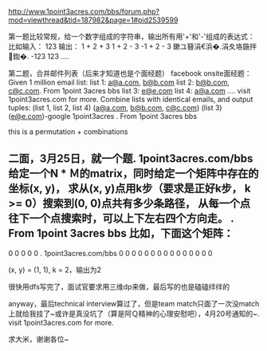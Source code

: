 http://www.1point3acres.com/bbs/forum.php?mod=viewthread&tid=187982&page=1#pid2539599

第一题比较常规，给一个数字组成的字符串，输出所有用'+'和'-'组成的表达式：
比如输入： 123
输出：
1 + 2 + 3
1 + 2 - 3
-1 + 2 - 3 鏉ユ簮涓€浜�.涓夊垎鍦拌鍧�. 
-123
123
....

第二题，合并邮件列表（后来才知道也是个面经题）
facebook onsite面经题：
Given 1 million email list:
list 1: a@a.com, b@b.com
list 2: b@b.com, c@c.com. From 1point 3acres bbs
list 3: e@e.com
list 4: a@a.com
.... visit 1point3acres.com for more.
Combine lists with identical emails, and output tuples:
(list 1, list 2, list 4) (a@a.com, b@b.com, c@c.com)
(list 3) (e@e.com)-google 1point3acres
. From 1point 3acres bbs

this is a permutation + combinations

二面，3月25日，就一个题. 1point3acres.com/bbs
给定一个N * Ｍ的matrix，同时给定一个矩阵中存在的坐标(x, y)，
求从(x, y)点用k步（要求是正好k步， k >= 0）搜索到(0, 0)点共有多少条路径，
从每一个点往下一个点搜索时，可以上下左右四个方向走。
. From 1point 3acres bbs
比如，下面这个矩阵：
----------
0 0 0 0 0 . 1point3acres.com/bbs
0 0 0 0 0
0 0 0 0 0 
0 0 0 0 0

(x, y) = (1, 1), k = 2，输出为2

很快用dfs写完了，面试官要求用三维dp来做，最后写的也是磕磕绊绊的

anyway，最后technical interview算过了，但是team match只面了一次没match上就给我挂了~或许是真没坑了（算是阿Ｑ精神的心理安慰吧），4月20号通知的~. visit 1point3acres.com for more.

求大米，谢谢各位~

